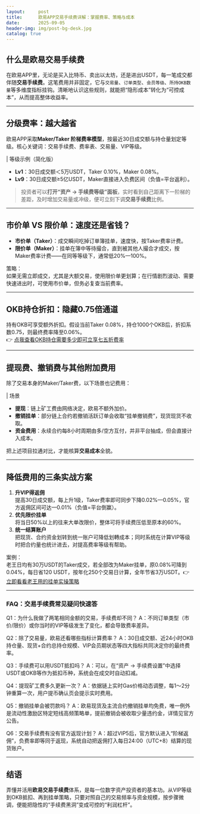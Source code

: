 ```yaml
---
layout:     post
title:      欧易APP交易手续费详解：掌握费率、策略与成本
date:       2025-09-05
header-img: img/post-bg-desk.jpg
catalog: true
---
```


## 什么是欧易交易手续费  
在欧易APP里，无论是买入比特币、卖出以太坊，还是进出USDT，每一笔成交都伴随**交易手续费**。这笔费用并非固定，它与`交易量`、`订单类型`、`会员等级`、`所持OKB数量`等多维度指标挂钩。清晰地认识这些规则，就能把“隐形成本”转化为“可控成本”，从而提高整体收益率。

---

## 分级费率：越大越省

欧易APP采取**Maker/Taker 阶梯费率模型**，按最近30日成交额与持仓量划定等级。核心关键词：交易手续费、费率表、交易量、VIP等级。

| 等级示例（简化版）
- **Lv1**：30日成交额＜5万USDT，Taker 0.10%，Maker 0.08%。  
- **Lv9**：30日成交额≥5亿USDT，Maker直接进入负费区间（负值=平台返利）。  

> 投资者可以**打开“资产 → 手续费等级”面板**，实时看到自己距离下一阶梯的差距，及时增加交易量或冲级，便可立刻下调**交易手续费**比例。

---

## 市价单 VS 限价单：速度还是省钱？

- **市价单（Taker）**：成交瞬间吃掉订单簿挂单，速度快，按Taker费率计费。  
- **限价单（Maker）**：挂单在簿中等待撮合，直到被其他人撮合才成交，按Maker费率计费——在同等等级下，通常低20%—100%。

策略：  
如果无需立即成交，尤其是大额交易，使用限价单更划算；在行情剧烈波动、需要快速进出时，可使用市价单，但务必复查当前费率。

---

## OKB持仓折扣：隐藏0.75倍通道

持有OKB可享受额外折扣。假设当前Taker 0.08%，持仓1000个OKB后，折扣系数0.75，则最终费率降至0.06%。  
👉 [点我查看OKB持仓需要多少即可立享七五折费率](https://okxdog.com/)

---

## 提现费、撤销费与其他附加费用

除了交易本身的Maker/Taker费，以下场景也记费用：

| 场景
- **提现**：链上矿工费由网络决定，欧易不额外加价。  
- **撤销挂单**：部分链上合约若撤销活跃订单会收取“挂单撤销费”，现货现货不收取。  
- **资金费用**：永续合约每8小时周期由多/空方互付，并非平台抽成，但会直接计入成本。

把上述项目拉通对比，才能核算**交易成本**全貌。

---

## 降低费用的三条实战方案

1. **升VIP得返佣**  
   提高30日成交额，每上升1级，Taker费率即可同步下降0.02%—0.05%，官方返佣区间可达—0.01%（负值=平台倒赢）。  
2. **优先限价挂单**  
   将当日50%以上的往来大单改限价，整体可将手续费压低至原本的60%。  
3. **统一结算账户**  
   把现货、合约资金划转到统一账户可降低划轉成本；同时系统在计算VIP等级时把合约量也统计进去，对提高费率等级有帮助。

案例：  
老王日均有30万USDT的Taker成交，若全部改为Maker挂单，原0.08%可降到0.04%，每日省120 USDT，按年化250个交易日计算，全年节省3万USDT。👉 [立即看看老王用的挂单实操策略](https://okxdog.com/)

---

### FAQ：交易手续费常见疑问快速答

Q1：为什么我做了两笔相同金额的交易，手续费却不同？
A：不同订单类型（市价/限价）或你当时的VIP等级发生了变化，都会导致费率差异。

Q2：除了交易量，欧易还看哪些指标计算费率？
A：30日成交额、近24小时OKB持仓量、现货+合约总持仓规模、VIP会员期状态等四大指标共同决定你的最终费率。

Q3：手续费可以用USDT抵扣吗？
A：可以，在“资产 → 手续费设置”中选择USDT或OKB等作为抵扣币种，系统会在成交时自动扣减。

Q4：提现矿工费多久更新一次？
A：依据链上实时Gas价格动态调整，每1～2分钟重算一次，用户提币确认页会提示实时费用。

Q5：撤销挂单会被罚款吗？
A：欧易现货及主流合约撤销挂单均免费，唯一例外是流动性激励区特定短线高频策略单，提前撤销会被收取少量违约金，详情见官方公告。

Q6：交易手续费有没有官方返现计划？
A：超过VIP5后，官方默认进入“阶梯返佣”，负费率即等同于返现，系统自动把返佣打入每日24:00（UTC+8）结算的现货账户。

---

## 结语

弄懂并活用**欧易交易手续费**体系，是每一位数字资产投资者的基本功。从VIP等级到OKB抵扣、再到挂单策略，只要对照自己的交易频率与资金规模，按步骤微调，便能把隐性的“手续费黑洞”变成可控的“利润杠杆”。